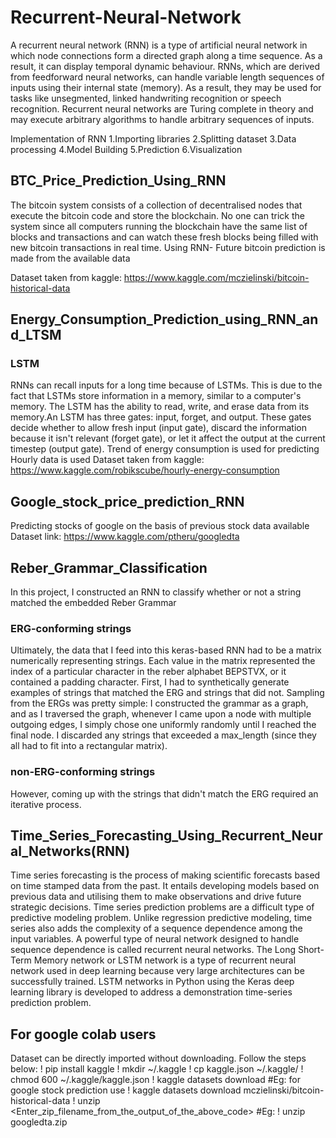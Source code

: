 # Recurrent-Neural-Network

A recurrent neural network (RNN) is a type of artificial neural network in which node connections form a directed graph along a time sequence. As a result, it can display temporal dynamic behaviour. RNNs, which are derived from feedforward neural networks, can handle variable length sequences of inputs using their internal state (memory). As a result, they may be used for tasks like unsegmented, linked handwriting recognition or speech recognition. Recurrent neural networks are Turing complete in theory and may execute arbitrary algorithms to handle arbitrary sequences of inputs.

Implementation of RNN
1.Importing libraries
2.Splitting dataset
3.Data processing
4.Model Building
5.Prediction
6.Visualization


## BTC_Price_Prediction_Using_RNN
The bitcoin system consists of a collection of decentralised nodes that execute the bitcoin code and store the blockchain. No one can trick the system since all computers running the blockchain have the same list of blocks and transactions and can watch these fresh blocks being filled with new bitcoin transactions in real time.
Using RNN- Future bitcoin prediction is made from the available data

Dataset taken from kaggle: https://www.kaggle.com/mczielinski/bitcoin-historical-data


## Energy_Consumption_Prediction_using_RNN_and_LTSM

### LSTM
RNNs can recall inputs for a long time because of LSTMs. This is due to the fact that LSTMs store information in a memory, similar to a computer's memory. The LSTM has the ability to read, write, and erase data from its memory.An LSTM has three gates: input, forget, and output. These gates decide whether to allow fresh input (input gate), discard the information because it isn't relevant (forget gate), or let it affect the output at the current timestep (output gate).
Trend of energy consumption is used for predicting 
Hourly data is used 
Dataset taken from kaggle: https://www.kaggle.com/robikscube/hourly-energy-consumption


## Google_stock_price_prediction_RNN
Predicting stocks of google on the basis of previous stock data available
Dataset link: https://www.kaggle.com/ptheru/googledta


## Reber_Grammar_Classification
In this project, I constructed an RNN to classify whether or not a string matched the embedded Reber Grammar


### ERG-conforming strings
Ultimately, the data that I feed into this keras-based RNN had to be a matrix numerically representing strings. Each value in the matrix represented the index of a particular character in the reber alphabet BEPSTVX, or it contained a padding character. First, I had to synthetically generate examples of strings that matched the ERG and strings that did not. Sampling from the ERGs was pretty simple: I constructed the grammar as a graph, and as I traversed the graph, whenever I came upon a node with multiple outgoing edges, I simply chose one uniformly randomly until I reached the final node. I discarded any strings that exceeded a max_length (since they all had to fit into a rectangular matrix).
### non-ERG-conforming strings
However, coming up with the strings that didn't match the ERG required an iterative process.


## Time_Series_Forecasting_Using_Recurrent_Neural_Networks(RNN)
Time series forecasting is the process of making scientific forecasts based on time stamped data from the past. It entails developing models based on previous data and utilising them to make observations and drive future strategic decisions.
Time series prediction problems are a difficult type of predictive modeling problem.
Unlike regression predictive modeling, time series also adds the complexity of a sequence dependence among the input variables.
A powerful type of neural network designed to handle sequence dependence is called recurrent neural networks. The Long Short-Term Memory network or LSTM network is a type of recurrent neural network used in deep learning because very large architectures can be successfully trained.
LSTM networks in Python using the Keras deep learning library is developed to address a demonstration time-series prediction problem.


## For google colab users
Dataset can be directly imported without downloading. Follow the steps below:
! pip install kaggle
! mkdir ~/.kaggle
! cp kaggle.json ~/.kaggle/
! chmod 600 ~/.kaggle/kaggle.json
! kaggle datasets download <data name>  #Eg: for google stock prediction use ! kaggle datasets download mczielinski/bitcoin-historical-data
! unzip <Enter_zip_filename_from_the_output_of_the_above_code>  #Eg: ! unzip googledta.zip
